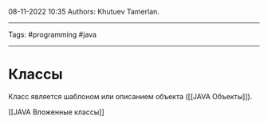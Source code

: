 08-11-2022
10:35
Authors: Khutuev Tamerlan.
***
Tags: #programming #java 
***
# Классы

Класс является шаблоном или описанием объекта ([[JAVA Объекты]]).

[[JAVA Вложенные классы]]

